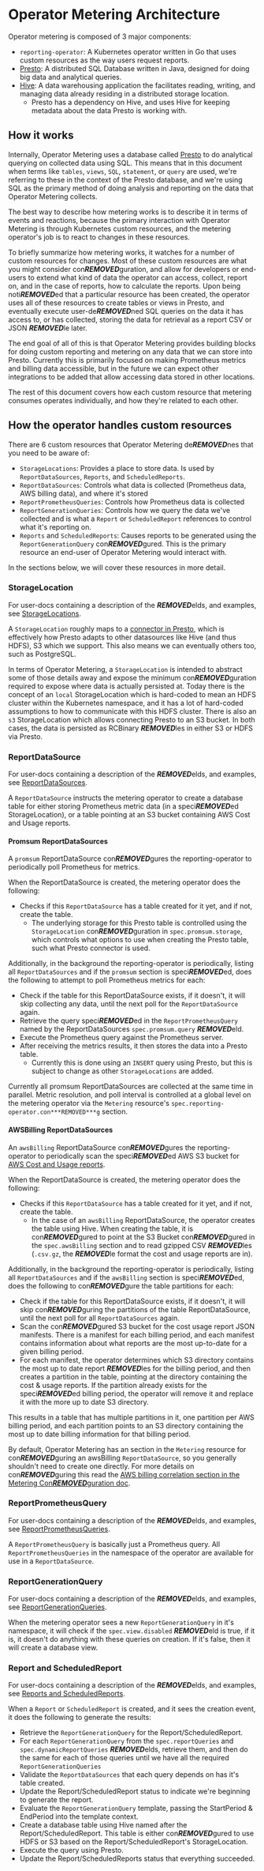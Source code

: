 # Operator Metering Architecture

Operator metering is composed of 3 major components:

- `reporting-operator`: A Kubernetes operator written in Go that uses custom resources as the way users request reports.
- [Presto][presto-overview]: A distributed SQL Database written in Java, designed for doing big data and analytical queries.
- [Hive][hive-overview]: A data warehousing application the facilitates reading, writing, and managing data already residing in a distributed storage location.
  - Presto has a dependency on Hive, and uses Hive for keeping metadata about the data Presto is working with.

## How it works

Internally, Operator Metering uses a database called [Presto][presto-overview] to do analytical querying on collected data using SQL.
This means that in this document when terms like `tables`, `views`, `SQL`, `statement`, or `query` are used, we're referring to these in the context of the Presto database, and we're using SQL as the primary method of doing analysis and reporting on the data that Operator Metering collects.

The best way to describe how metering works is to describe it in terms of events and reactions, because the primary interaction with Operator Metering is through Kubernetes custom resources, and the metering operator's job is to react to changes in these resources.

To briefly summarize how metering works, it watches for a number of custom resources for changes.
Most of these custom resources are what you might consider con***REMOVED***guration, and allow for developers or end-users to extend what kind of data the operator can access, collect, report on, and in the case of reports, how to calculate the reports.
Upon being noti***REMOVED***ed that a particular resource has been created, the operator uses all of these resources to create tables or views in Presto, and eventually execute user-de***REMOVED***ned SQL queries on the data it has access to, or has collected, storing the data for retrieval as a report CSV or JSON ***REMOVED***le later.

The end goal of all of this is that Operator Metering provides building blocks for doing custom reporting and metering on any data that we can store into Presto.
Currently this is primarily focused on making Prometheus metrics and billing data accessible, but in the future we can expect other integrations to be added that allow accessing data stored in other locations.

The rest of this document covers how each custom resource that metering consumes operates individually, and how they're related to each other.

## How the operator handles custom resources

There are 6 custom resources that Operator Metering de***REMOVED***nes that you need to be aware of:

- `StorageLocations`: Provides a place to store data. Is used by `ReportDataSources`, `Reports`, and `ScheduledReports`.
- `ReportDataSources`: Controls what data is collected (Prometheus data, AWS billing data), and where it's stored
- `ReportPrometheusQueries`: Controls how Prometheus data is collected
- `ReportGenerationQueries`: Controls how we query the data we've collected and is what a `Report` or `ScheduledReport` references to control what it's reporting on.
- `Reports` and `ScheduledReports`: Causes reports to be generated using the `ReportGenerationQuery` con***REMOVED***gured. This is the primary resource an end-user of Operator Metering would interact with.

In the sections below, we will cover these resources in more detail.

### StorageLocation

For user-docs containing a description of the ***REMOVED***elds, and examples, see [StorageLocations][storagelocations].

A `StorageLocation` roughly maps to a [connector in Presto][presto-connector], which is effectively how Presto adapts to other datasources like Hive (and thus HDFS), S3 which we support. This also means we can eventually others too, such as PostgreSQL.

In terms of Operator Metering, a `StorageLocation` is intended to abstract some of those details away and expose the minimum con***REMOVED***guration required to expose where data is actually persisted at.
Today there is the concept of an `local` StorageLocation which is hard-coded to mean an HDFS cluster within the Kubernetes namespace, and it has a lot of hard-coded assumptions to how to communicate with this HDFS cluster. There is also an `s3` StorageLocation which allows connecting Presto to an S3 bucket. In both cases, the data is persisted as RCBinary ***REMOVED***les in either S3 or HDFS via Presto.

### ReportDataSource

For user-docs containing a description of the ***REMOVED***elds, and examples, see [ReportDataSources][reportdatasources].

A `ReportDataSource` instructs the metering operator to create a database table for either storing Prometheus metric data (in a speci***REMOVED***ed StorageLocation), or a table pointing at an S3 bucket containing AWS Cost and Usage reports.

#### Promsum ReportDataSources

A `promsum` ReportDataSource con***REMOVED***gures the reporting-operator to periodically poll Prometheus for metrics.

When the ReportDataSource is created, the metering operator does the following:

- Checks if this `ReportDataSource` has a table created for it yet, and if not, create the table.
  - The underlying storage for this Presto table is controlled using the `StorageLocation` con***REMOVED***guration in `spec.promsum.storage`, which controls what options to use when creating the Presto table, such what Presto connector is used.

Additionally, in the background the reporting-operator is periodically, listing all `ReportDataSources` and if the `promsum` section is speci***REMOVED***ed, does the following to attempt to poll Prometheus metrics for each:

- Check if the table for this ReportDataSource exists, if it doesn't, it will skip collecting any data, until the next poll for the `ReportDataSource` again.
- Retrieve the query speci***REMOVED***ed in the `ReportPrometheusQuery` named by the ReportDataSources `spec.promsum.query` ***REMOVED***eld.
- Execute the Prometheus query against the Prometheus server.
- After receiving the metrics results, it then stores the data into a Presto table.
  - Currently this is done using an `INSERT` query using Presto, but this is subject to change as other `StorageLocations` are added.

Currently all promsum ReportDataSources are collected at the same time in parallel.
Metric resolution, and poll interval is controlled at a global level on the metering operator via the `Metering` resource's `spec.reporting-operator.con***REMOVED***g` section.

#### AWSBilling ReportDataSources

An `awsBilling` ReportDataSource con***REMOVED***gures the reporting-operator to periodically scan the speci***REMOVED***ed AWS S3 bucket for [AWS Cost and Usage reports][AWS-billing].

When the ReportDataSource is created, the metering operator does the following:

- Checks if this `ReportDataSource` has a table created for it yet, and if not, create the table.
  - In the case of an `awsBilling` ReportDataSource, the operator creates the table using Hive. When creating the table, it is con***REMOVED***gured to point at the S3 Bucket con***REMOVED***gured in the `spec.awsBilling` section and to read gzipped CSV ***REMOVED***les (`.csv.gz`, the ***REMOVED***le format the cost and usage reports are in).

Additionally, in the background the reporting-operator is periodically, listing all `ReportDataSources` and if the `awsBilling` section is speci***REMOVED***ed, does the following to con***REMOVED***gure the table partitions for each:

- Check if the table for this ReportDataSource exists, if it doesn't, it will skip con***REMOVED***guring the partitions of the table ReportDataSource, until the next poll for all `ReportDataSources` again.
- Scan the con***REMOVED***gured S3 bucket for the cost usage report JSON manifests. There is a manifest for each billing period, and each manifest contains information about what reports are the most up-to-date for a given billing period.
- For each manifest, the operator determines which S3 directory contains the most up to date report ***REMOVED***les for the billing period, and then creates a partition in the table, pointing at the directory containing the cost & usage reports. If the partition already exists for the speci***REMOVED***ed billing period, the operator will remove it and replace it with the more up to date S3 directory.

This results in a table that has multiple partitions in it, one partition per AWS billing period, and each partition points to an S3 directory containing the most up to date billing information for that billing period.

By default, Operator Metering has an section in the `Metering` resource for con***REMOVED***guring an awsBilling `ReportDataSource`, so you generally shouldn't need to create one directly.
For more details on con***REMOVED***guring this read the [AWS billing correlation section in the Metering Con***REMOVED***guration doc][metering-aws-billing-conf].

### ReportPrometheusQuery

For user-docs containing a description of the ***REMOVED***elds, and examples, see [ReportPrometheusQueries][reportprometheusqueries].

A `ReportPrometheusQuery` is basically just a Prometheus query. All `ReportPrometheusQueries` in the namespace of the operator are available for use in a `ReportDataSource`.

### ReportGenerationQuery

For user-docs containing a description of the ***REMOVED***elds, and examples, see [ReportGenerationQueries][reportgenerationqueries].

When the metering operator sees a new `ReportGenerationQuery` in it's namespace, it will check if the `spec.view.disabled` ***REMOVED***eld is true, if it is, it doesn't do anything with these queries on creation.
If it's false, then it will create a database view.

### Report and ScheduledReport

For user-docs containing a description of the ***REMOVED***elds, and examples, see [Reports and ScheduledReports][reports].

When a `Report` or `ScheduledReport` is created, and it sees the creation event, it does the following to generate the results:

- Retrieve the `ReportGenerationQuery` for the Report/ScheduledReport.
- For each `ReportGenerationQuery` from the `spec.reportQueries` and `spec.dynamicReportQueries` ***REMOVED***elds, retrieve them, and then do the same for each of those queries until we have all the required `ReportGenerationQueries`
- Validate the `ReportDataSources` that each query depends on has it's table created.
- Update the Report/ScheduledReport status to indicate we're beginning to generate the report.
- Evaluate the `ReportGenerationQuery` template, passing the StartPeriod & EndPeriod into the template context.
- Create a database table using Hive named after the Report/ScheduledReport. This table is either con***REMOVED***gured to use HDFS or S3 based on the Report/ScheduledReport's StorageLocation.
- Execute the query using Presto.
- Update the Report/ScheduledReports status that everything succeeded.

[presto-overview]: https://prestodb.io/docs/current/overview/use-cases.html
[hive-overview]: https://cwiki.apache.org/confluence/display/Hive/Home#Home-ApacheHive
[presto-connector]: https://prestodb.io/docs/current/overview/concepts.html#connector
[AWS-billing]: https://docs.aws.amazon.com/awsaccountbilling/latest/aboutv2/billing-reports-costusage.html
[metering-aws-billing-conf]: metering-con***REMOVED***g.md#aws-billing-correlation
[storagelocations]: storagelocations.md
[reportdatasources]: reportdatasources.md
[reportprometheusqueries]: reportprometheusqueries.md
[reportgenerationqueries]: reportgenerationqueries.md
[reports]: report.md
